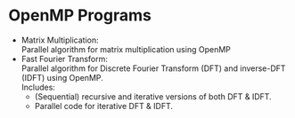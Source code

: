# OpenMP Programs
* Matrix Multiplication: \
Parallel algorithm for matrix multiplication using OpenMP
* Fast Fourier Transform: \
Parallel algorithm for Discrete Fourier Transform (DFT) and inverse-DFT (IDFT) using OpenMP.  \
Includes: 
  * (Sequential) recursive and iterative versions of both DFT & IDFT.
  * Parallel code for iterative DFT & IDFT.
